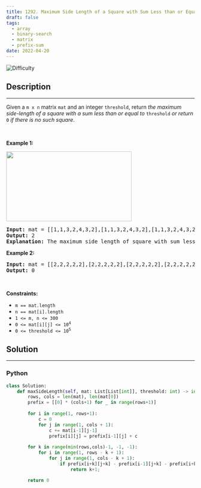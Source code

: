 ```yaml
---
title: 1292. Maximum Side Length of a Square with Sum Less than or Equal to Threshold
draft: false
tags: 
  - array
  - binary-search
  - matrix
  - prefix-sum
date: 2022-04-20
---
```


![Difficulty](https://img.shields.io/badge/Difficulty-Medium-blue.svg)

## Description

---
<p>Given a <code>m x n</code> matrix <code>mat</code> and an integer <code>threshold</code>, return <em>the maximum side-length of a square with a sum less than or equal to </em><code>threshold</code><em> or return </em><code>0</code><em> if there is no such square</em>.</p>

<p>&nbsp;</p>
<p><strong class="example">Example 1:</strong></p>
<img alt="" src="https://assets.leetcode.com/uploads/2019/12/05/e1.png" style="width: 335px; height: 186px;" />
<pre>
<strong>Input:</strong> mat = [[1,1,3,2,4,3,2],[1,1,3,2,4,3,2],[1,1,3,2,4,3,2]], threshold = 4
<strong>Output:</strong> 2
<strong>Explanation:</strong> The maximum side length of square with sum less than 4 is 2 as shown.
</pre>

<p><strong class="example">Example 2:</strong></p>

<pre>
<strong>Input:</strong> mat = [[2,2,2,2,2],[2,2,2,2,2],[2,2,2,2,2],[2,2,2,2,2],[2,2,2,2,2]], threshold = 1
<strong>Output:</strong> 0
</pre>

<p>&nbsp;</p>
<p><strong>Constraints:</strong></p>

<ul>
	<li><code>m == mat.length</code></li>
	<li><code>n == mat[i].length</code></li>
	<li><code>1 &lt;= m, n &lt;= 300</code></li>
	<li><code>0 &lt;= mat[i][j] &lt;= 10<sup>4</sup></code></li>
	<li><code>0 &lt;= threshold &lt;= 10<sup>5</sup></code></li>
</ul>


## Solution

---
### Python
``` py title='maximum-side-length-of-a-square-with-sum-less-than-or-equal-to-threshold'
class Solution:
    def maxSideLength(self, mat: List[List[int]], threshold: int) -> int:
        rows, cols = len(mat), len(mat[0])
        prefix = [[0] * (cols+1) for _ in range(rows+1)]
        
        for i in range(1, rows+1):
            c = 0
            for j in range(1, cols + 1):
                c += mat[i-1][j-1]
                prefix[i][j] = prefix[i-1][j] + c
        
        for k in range(min(rows,cols)-1, -1, -1):
            for i in range(1, rows - k + 1):
                for j in range(1, cols - k + 1):
                    if prefix[i+k][j+k] - prefix[i-1][j+k] - prefix[i+k][j-1] + prefix[i-1][j-1] <= threshold:
                        return k+1;

        return 0

```

